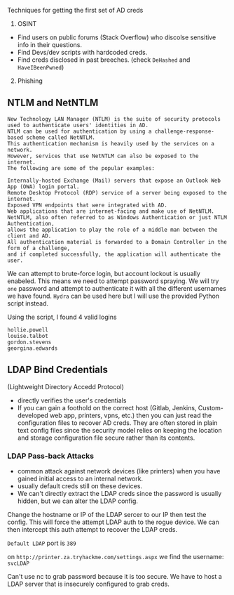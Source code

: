 Techniques for getting the first set of AD creds
1) OSINT
* Find users on public forums (Stack Overflow) who discolse sensitive info in their questions.
* Find Devs/dev scripts with hardcoded creds.
* Find creds disclosed in past breeches. (check `DeHashed` and `HaveIBeenPwned`)

2) Phishing


## NTLM and NetNTLM
```
New Technology LAN Manager (NTLM) is the suite of security protocols used to authenticate users' identities in AD.
NTLM can be used for authentication by using a challenge-response-based scheme called NetNTLM.
This authentication mechanism is heavily used by the services on a network.
However, services that use NetNTLM can also be exposed to the internet.
The following are some of the popular examples:

Internally-hosted Exchange (Mail) servers that expose an Outlook Web App (OWA) login portal.
Remote Desktop Protocol (RDP) service of a server being exposed to the internet.
Exposed VPN endpoints that were integrated with AD.
Web applications that are internet-facing and make use of NetNTLM.
NetNTLM, also often referred to as Windows Authentication or just NTLM Authentication,
allows the application to play the role of a middle man between the client and AD.
All authentication material is forwarded to a Domain Controller in the form of a challenge,
and if completed successfully, the application will authenticate the user.
```

We can attempt to brute-force login, but account lockout is usually enabeled. This means we need to attempt password spraying.
We will try `one` password and attempt to authenticate it with all the different usernames we have found. 
`Hydra` can be used here but I will use the provided Python script instead.

Using the script, I found 4 valid logins
```
hollie.powell
louise.talbot
gordon.stevens
georgina.edwards
```

## LDAP Bind Credentials
(Lightweight Directory Accedd Protocol)
* directly verifies the user's credentials
* If you can gain a foothold on the correct host (Gitlab, Jenkins, Custom-developed web app, printers, vpns, etc.)
then you can just read the configuration files to recover AD creds. They are often stored in plain text config files since
the security model relies on keeping the location and storage configuration file secure rather than its contents.

### LDAP Pass-back Attacks
* common attack against network devices (like printers) when you have gained initial access to an internal network.
* usually default creds still on these devices.
* We can't directly extract the LDAP creds since the password is usually hidden, but we can alter the LDAP config.

Change the hostname or IP of the LDAP sercer to our IP then test the config. This will force the attempt LDAP auth to the rogue device. 
We can then intercept this auth attempt to recover the LDAP creds.

`Default LDAP` port is `389`

on `http://printer.za.tryhackme.com/settings.aspx` we find the username: `svcLDAP`

Can't use nc to grab password because it is too secure. We have to host a LDAP server that is 
insecurely configured to grab creds.

